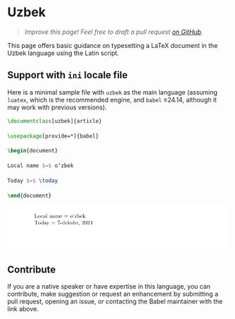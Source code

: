 # Uzbek

<blockquote>
  <p><em>Improve this page! Feel free to draft a pull request <a href="https://github.com/latex3/babel/tree/docs/docs">on GitHub</a>.</em></p>
</blockquote>

This page offers basic guidance on typesetting a LaTeX document in the
Uzbek language using the Latin script.

## Support with `ini` locale file

Here is a minimal sample file with `uzbek` as the main language
(assuming `luatex`, which is the recommended engine, and `babel` ≥24.14,
although it may work with previous versions).

```tex
\documentclass[uzbek]{article}

\usepackage[provide=*]{babel}

\begin{document}

Local name $=$ o‘zbek

Today $=$ \today

\end{document}
```

![](../media/locale-uzbek.png)

## Contribute

If you are a native speaker or have expertise in this language, you can
contribute, make suggestion or request an enhancement by submitting a
pull request, opening an issue, or contacting the Babel maintainer with
the link above.